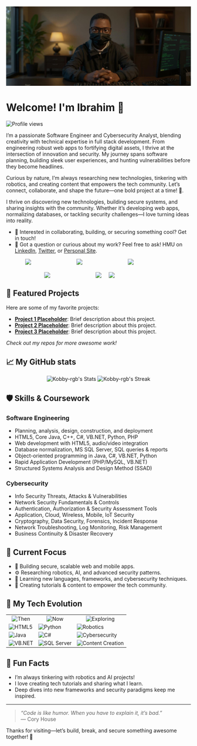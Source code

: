 [![Header](./banner.jpg)](https://your-website-placeholder.com)

# Welcome! I'm Ibrahim 👋

![Profile views](https://komarev.com/ghpvc/?username=Kobby-rgb&label=Profile%20views&color=60598F&style=flat)

<div class="github-introduction">

I’m a passionate Software Engineer and Cybersecurity Analyst, blending creativity with technical expertise in full stack development. From engineering robust web apps to fortifying digital assets, I thrive at the intersection of innovation and security. My journey spans software planning, building sleek user experiences, and hunting vulnerabilities before they become headlines.

Curious by nature, I’m always researching new technologies, tinkering with robotics, and creating content that empowers the tech community. Let’s connect, collaborate, and shape the future—one bold project at a time! 🚀.

I thrive on discovering new technologies, building secure systems, and sharing insights with the community. Whether it’s developing web apps, normalizing databases, or tackling security challenges—I love turning ideas into reality.

</div>

- 💼 Interested in collaborating, building, or securing something cool? Get in touch!
- 💬 Got a question or curious about my work? Feel free to ask! HMU on [LinkedIn](https://https://www.linkedin.com/in/ibrahim-kobina-quansah-5a5a34180?trk=contact-info), [Twitter](https://twitter-placeholder.com), or [Personal Site](https://your-website-placeholder.com).

<div class="badges-intro" style="display: flex; justify-content: center; align-items: center; gap: 20px; flex-wrap: wrap;">
  <img src="https://www.vectorlogo.zone/logos/python/python-ar21.svg" width="120">
  <img src="https://www.vectorlogo.zone/logos/java/java-ar21.svg" width="120">
  <img src="https://www.vectorlogo.zone/logos/microsoft/microsoft-ar21.svg" width="120">
  <img src="https://www.vectorlogo.zone/logos/php/php-ar21.svg" width="120">
  <img src="https://www.vectorlogo.zone/logos/isocpp/">
  <img src="https://www.vectorlogo.zone/logos/html5/html5-ar21.svg" width="120">
</div>

## 🌟 Featured Projects

Here are some of my favorite projects:

- **[Project 1 Placeholder](#)**: Brief description about this project.
- **[Project 2 Placeholder](#)**: Brief description about this project.
- **[Project 3 Placeholder](#)**: Brief description about this project.

*Check out my repos for more awesome work!*

## 📈 My GitHub stats

<div class="badges-githubstats">
  <p align="center">
    <img src="https://github-readme-stats.vercel.app/api?username=Kobby-rgb&theme=aura&show_icons=true&hide_border=true&count_private=true" alt="Kobby-rgb's Stats" height="165">
    <img src="https://github-readme-streak-stats.herokuapp.com/?user=Kobby-rgb&theme=aura&hide_border=true" alt="Kobby-rgb's Streak" height="165">
  </p>
</div>

## 🛡️ Skills & Coursework

### Software Engineering
- Planning, analysis, design, construction, and deployment
- HTML5, Core Java, C++, C#, VB.NET, Python, PHP
- Web development with HTML5, audio/video integration
- Database normalization, MS SQL Server, SQL queries & reports
- Object-oriented programming in Java, C#, VB.NET, Python
- Rapid Application Development (PHP/MySQL, VB.NET)
- Structured Systems Analysis and Design Method (SSAD)

### Cybersecurity
- Info Security Threats, Attacks & Vulnerabilities
- Network Security Fundamentals & Controls
- Authentication, Authorization & Security Assessment Tools
- Application, Cloud, Wireless, Mobile, IoT Security
- Cryptography, Data Security, Forensics, Incident Response
- Network Troubleshooting, Log Monitoring, Risk Management
- Business Continuity & Disaster Recovery

## 🚀 Current Focus

- 🔭 Building secure, scalable web and mobile apps.
- ⚙️ Researching robotics, AI, and advanced security patterns.
- 🌱 Learning new languages, frameworks, and cybersecurity techniques.
- 🧪 Creating tutorials & content to empower the tech community.

## 🧰 My Tech Evolution

<div align="center">
  <table>
    <tr>
      <td align="center">
        <img src="https://img.shields.io/badge/Then-333333?style=flat&logoColor=white" alt="Then">
      </td>
      <td align="center">
        <img src="https://img.shields.io/badge/Now-483699?style=flat&logoColor=white" alt="Now">
      </td>
      <td align="center">
        <img src="https://img.shields.io/badge/Exploring-2B90D9?style=flat&logoColor=white" alt="Exploring">
      </td>
    </tr>
    <tr>
      <td>
        <div style="display: flex; flex-direction: column; gap: 5px;">
          <img src="https://img.shields.io/badge/HTML5-E34F26?style=flat&logo=html5&logoColor=white" alt="HTML5">
          <img src="https://img.shields.io/badge/Java-007396?style=flat&logo=java&logoColor=white" alt="Java">
          <img src="https://img.shields.io/badge/VB.NET-68217A?style=flat&logo=.net&logoColor=white" alt="VB.NET">
        </div>
      </td>
      <td>
        <div style="display: flex; flex-direction: column; gap: 5px;">
          <img src="https://img.shields.io/badge/Python-3776AB?style=flat&logo=python&logoColor=white" alt="Python">
          <img src="https://img.shields.io/badge/C%23-239120?style=flat&logo=c-sharp&logoColor=white" alt="C#">
          <img src="https://img.shields.io/badge/SQL%20Server-CC2927?style=flat&logo=microsoft-sql-server&logoColor=white" alt="SQL Server">
        </div>
      </td>
      <td>
        <div style="display: flex; flex-direction: column; gap: 5px;">
          <img src="https://img.shields.io/badge/Robotics-000000?style=flat&logo=robotframework&logoColor=white" alt="Robotics">
          <img src="https://img.shields.io/badge/Cybersecurity-0052CC?style=flat&logo=protonvpn&logoColor=white" alt="Cybersecurity">
          <img src="https://img.shields.io/badge/Content%20Creation-FF5722?style=flat&logo=youtube&logoColor=white" alt="Content Creation">
        </div>
      </td>
    </tr>
  </table>
</div>

## 🎉 Fun Facts

- I’m always tinkering with robotics and AI projects!
- I love creating tech tutorials and sharing what I learn.
- Deep dives into new frameworks and security paradigms keep me inspired.

---

> *“Code is like humor. When you have to explain it, it’s bad.”*  
> — Cory House

Thanks for visiting—let’s build, break, and secure something awesome together! 🚀
